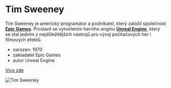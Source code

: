 # Tim Sweeney

Tim Sweeney je americký programátor a podnikatel, který založil společnost [**Epic Games**](https://en.wikipedia.org/wiki/Epic_Games). 
Proslavil se vytvořením herního enginu [**Unreal Engine**](https://en.wikipedia.org/wiki/Unreal_Engine), který se stal jedním z 
nejdůležitějších nástrojů pro vývoj počítačových her i filmových efektů.

- narozen: 1970
- zakladatel Epic Games
- autor Unreal Engine

[Více zde](https://en.wikipedia.org/wiki/Tim_Sweeney_(game_developer))

![Tim Sweeney](https://upload.wikimedia.org/wikipedia/commons/1/11/Tim_Sweeney%2C_GDCA_2017_%28portrait_crop%29.jpg)
